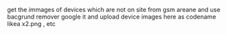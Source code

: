 get the immages of devices which are not on site from gsm areane and use bacgrund remover google it and upload device images here as codename likea x2.png , etc 
